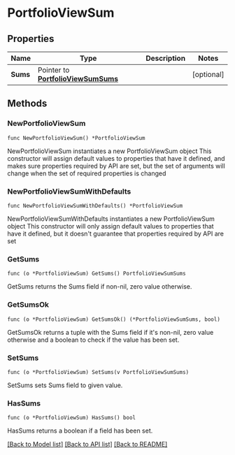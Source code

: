 # PortfolioViewSum

## Properties

Name | Type | Description | Notes
------------ | ------------- | ------------- | -------------
**Sums** | Pointer to [**PortfolioViewSumSums**](PortfolioViewSumSums.md) |  | [optional] 

## Methods

### NewPortfolioViewSum

`func NewPortfolioViewSum() *PortfolioViewSum`

NewPortfolioViewSum instantiates a new PortfolioViewSum object
This constructor will assign default values to properties that have it defined,
and makes sure properties required by API are set, but the set of arguments
will change when the set of required properties is changed

### NewPortfolioViewSumWithDefaults

`func NewPortfolioViewSumWithDefaults() *PortfolioViewSum`

NewPortfolioViewSumWithDefaults instantiates a new PortfolioViewSum object
This constructor will only assign default values to properties that have it defined,
but it doesn't guarantee that properties required by API are set

### GetSums

`func (o *PortfolioViewSum) GetSums() PortfolioViewSumSums`

GetSums returns the Sums field if non-nil, zero value otherwise.

### GetSumsOk

`func (o *PortfolioViewSum) GetSumsOk() (*PortfolioViewSumSums, bool)`

GetSumsOk returns a tuple with the Sums field if it's non-nil, zero value otherwise
and a boolean to check if the value has been set.

### SetSums

`func (o *PortfolioViewSum) SetSums(v PortfolioViewSumSums)`

SetSums sets Sums field to given value.

### HasSums

`func (o *PortfolioViewSum) HasSums() bool`

HasSums returns a boolean if a field has been set.


[[Back to Model list]](../README.md#documentation-for-models) [[Back to API list]](../README.md#documentation-for-api-endpoints) [[Back to README]](../README.md)


